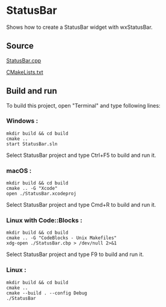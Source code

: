 # StatusBar

Shows how to create a StatusBar widget with wxStatusBar.

## Source

[StatusBar.cpp](StatusBar.cpp)

[CMakeLists.txt](CMakeLists.txt)

## Build and run

To build this project, open "Terminal" and type following lines:

### Windows :

``` shell
mkdir build && cd build
cmake .. 
start StatusBar.sln
```

Select StatusBar project and type Ctrl+F5 to build and run it.

### macOS :

``` shell
mkdir build && cd build
cmake .. -G "Xcode"
open ./StatusBar.xcodeproj
```

Select StatusBar project and type Cmd+R to build and run it.

### Linux with Code::Blocks :

``` shell
mkdir build && cd build
cmake .. -G "CodeBlocks - Unix Makefiles"
xdg-open ./StatusBar.cbp > /dev/null 2>&1
```

Select StatusBar project and type F9 to build and run it.

### Linux :

``` shell
mkdir build && cd build
cmake .. 
cmake --build . --config Debug
./StatusBar
```
